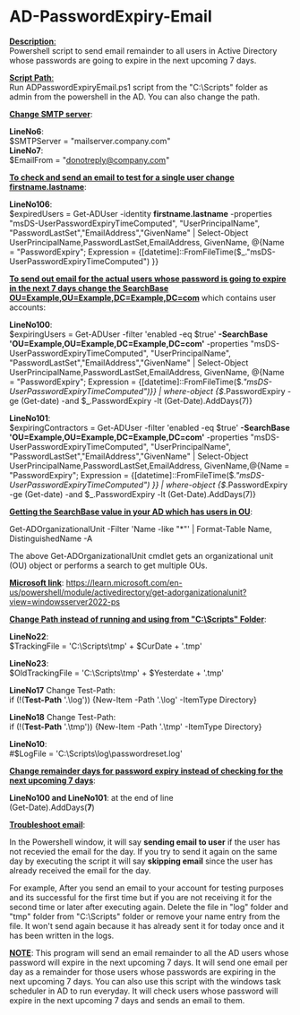# AD-PasswordExpiry-Email

<ins>**Description**:</ins><br>
Powershell script to send email remainder to all users in Active Directory whose passwords are going to expire in the next upcoming 7 days.

<ins>**Script Path**:</ins><br>
Run ADPasswordExpiryEmail.ps1 script from the "C:\Scripts" folder as admin from the powershell in the AD. You can also change the path.

<ins>**Change SMTP server**</ins>:

**LineNo6**:<br>
$SMTPServer = "mailserver.company.com"<br> 
**LineNo7**:<br>
$EmailFrom = "donotreply@company.com"

<ins>**To check and send an email to test for a single user change firstname.lastname**</ins>: 

**LineNo106**:<br>
$expiredUsers = Get-ADUser -identity **firstname.lastname** -properties "msDS-UserPasswordExpiryTimeComputed", "UserPrincipalName", "PasswordLastSet","EmailAddress","GivenName" | Select-Object UserPrincipalName,PasswordLastSet,EmailAddress, GivenName, @{Name = "PasswordExpiry"; Expression = {[datetime]::FromFileTime($_."msDS-UserPasswordExpiryTimeComputed") }}

<ins>**To send out email for the actual users whose password is going to expire in the next 7 days change the SearchBase OU=Example,OU=Example,DC=Example,DC=com**</ins> which contains user accounts:

**LineNo100**:<br>
$expiringUsers = Get-ADUser -filter 'enabled -eq $true' **-SearchBase 'OU=Example,OU=Example,DC=Example,DC=com'** -properties "msDS-UserPasswordExpiryTimeComputed", "UserPrincipalName", "PasswordLastSet","EmailAddress","GivenName" | Select-Object UserPrincipalName,PasswordLastSet,EmailAddress, GivenName, @{Name = "PasswordExpiry"; Expression = {[datetime]::FromFileTime($_."msDS-UserPasswordExpiryTimeComputed")}} | where-object {$_.PasswordExpiry -ge (Get-date) -and $_.PasswordExpiry -lt (Get-Date).AddDays(7)}

**LineNo101**:<br>
$expiringContractors = Get-ADUser -filter 'enabled -eq $true' **-SearchBase 'OU=Example,OU=Example,DC=Example,DC=com'** -properties "msDS-UserPasswordExpiryTimeComputed", "UserPrincipalName", "PasswordLastSet","EmailAddress","GivenName" | Select-Object UserPrincipalName,PasswordLastSet,EmailAddress, GivenName,@{Name = "PasswordExpiry"; Expression = {[datetime]::FromFileTime($_."msDS-UserPasswordExpiryTimeComputed") }} | where-object {$_.PasswordExpiry -ge (Get-date) -and $_.PasswordExpiry -lt (Get-Date).AddDays(7)}

<ins>**Getting the SearchBase value in your AD which has users in OU**</ins>:

Get-ADOrganizationalUnit -Filter 'Name -like "*"' | Format-Table Name, DistinguishedName -A

The above Get-ADOrganizationalUnit cmdlet gets an organizational unit (OU) object or performs a search to get multiple OUs.<br>

<ins>**Microsoft link**</ins>: https://learn.microsoft.com/en-us/powershell/module/activedirectory/get-adorganizationalunit?view=windowsserver2022-ps

<ins>**Change Path instead of running and using from "C:\Scripts" Folder**</ins>:

**LineNo22**:<br>
$TrackingFile = 'C:\Scripts\tmp\' + $CurDate + '.tmp'

**LineNo23**:<br>
$OldTrackingFile = 'C:\Scripts\tmp\' + $Yesterdate + '.tmp'

**LineNo17** Change Test-Path:<br>
if (!(**Test-Path** '.\log')) {New-Item -Path '.\log' -ItemType Directory}

**LineNo18** Change Test-Path:<br>
if (!(**Test-Path** '.\tmp')) {New-Item -Path '.\tmp' -ItemType Directory}

**LineNo10**:<br>
#$LogFile = 'C:\Scripts\log\passwordreset.log'

<ins>**Change remainder days for password expiry instead of checking for the next upcoming 7 days**</ins>:

**LineNo100 and LineNo101**: at the end of line<br>
(Get-Date).AddDays(**7**)

<ins>**Troubleshoot email**</ins>:

In the Powershell window, it will say **sending email to user** if the user has not recevied the email for the day. If you try to send it again on the same day by executing the script it will say **skipping email** since the user has already received the email for the day.<br>

For example, After you send an email to your account for testing purposes and its successful for the first time but if you are not receiving it for the second time or later after executing again. Delete the file in "log" folder and "tmp" folder from "C:\Scripts" folder or remove your name entry from the file. It won't send again because it has already sent it for today once and it has been written in the logs.

<ins>**NOTE**</ins>: This program will send an email remainder to all the AD users whose password will expire in the next upcoming 7 days. It will send one email per day as a remainder for those users whose passwords are expiring in the next upcoming 7 days. You can also use this script with the windows task scheduler in AD to run everyday. It will check users whose password will expire in the next upcoming 7 days and sends an email to them.
